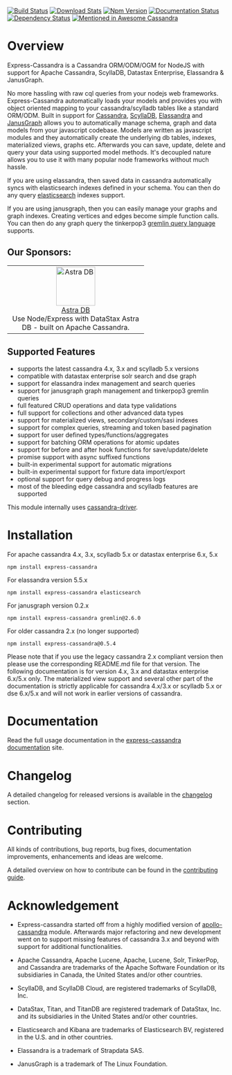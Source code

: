 [![Build Status](https://app.travis-ci.com/masumsoft/express-cassandra.svg?branch=master)](https://app.travis-ci.com/masumsoft/express-cassandra)
[![Download Stats](https://img.shields.io/npm/dm/express-cassandra.svg)](https://www.npmjs.com/package/express-cassandra)
[![Npm Version](https://badge.fury.io/js/express-cassandra.svg)](https://www.npmjs.com/package/express-cassandra)
[![Documentation Status](https://readthedocs.org/projects/express-cassandra/badge/?version=latest)](http://express-cassandra.readthedocs.io/en/latest/?badge=latest)
[![Dependency Status](https://img.shields.io/librariesio/github/masumsoft/express-cassandra)](https://github.com/masumsoft/express-cassandra/network/dependencies)
[![Mentioned in Awesome Cassandra](https://awesome.re/mentioned-badge.svg)](https://anant.github.io/awesome-cassandra/)

# Overview

Express-Cassandra is a Cassandra ORM/ODM/OGM for NodeJS with support for Apache Cassandra, ScyllaDB, Datastax Enterprise, Elassandra & JanusGraph.

No more hassling with raw cql queries from your nodejs web frameworks. Express-Cassandra automatically loads your models and provides you with object oriented mapping to your cassandra/scylladb tables like a standard ORM/ODM. Built in support for [Cassandra](https://cassandra.apache.org/), [ScyllaDB](https://www.scylladb.com/), [Elassandra](http://www.elassandra.io/) and [JanusGraph](http://janusgraph.org/) allows you to automatically manage schema, graph and data models from your javascript codebase. Models are written as javascript modules and they automatically create the underlying db tables, indexes, materialized views, graphs etc. Afterwards you can save, update, delete and query your data using supported model methods. It's decoupled nature allows you to use it with many popular node frameworks without much hassle.

If you are using elassandra, then saved data in cassandra automatically syncs with elasticsearch indexes defined in your schema. You can then do any query [elasticsearch](https://www.elastic.co/products/elasticsearch) indexes support.

If you are using janusgraph, then you can easily manage your graphs and graph indexes. Creating vertices and edges become simple function calls. You can then do any graph query the tinkerpop3 [gremlin query language](http://docs.janusgraph.org/latest/gremlin.html) supports.

## Our Sponsors: ##
<table>
    <tr>
        <td align="center" width="300" >
            <a href="https://astra.dev/3shh4EF">
                <img src="https://www.datastax.com/sites/default/files/2021-07/astra-negative-square.png" width="90" height="90" alt="Astra DB" />
                <br/>Astra DB
            </a>
            <br/>Use Node/Express with DataStax Astra DB - built on Apache Cassandra.
        </td>
    </tr>
</table>

## Supported Features

* supports the latest cassandra 4.x, 3.x and scylladb 5.x versions
* compatible with datastax enterprise solr search and dse graph
* support for elassandra index management and search queries
* support for janusgraph graph management and tinkerpop3 gremlin queries
* full featured CRUD operations and data type validations
* full support for collections and other advanced data types
* support for materialized views, secondary/custom/sasi indexes
* support for complex queries, streaming and token based pagination
* support for user defined types/functions/aggregates
* support for batching ORM operations for atomic updates
* support for before and after hook functions for save/update/delete
* promise support with async suffixed functions
* built-in experimental support for automatic migrations
* built-in experimental support for fixture data import/export
* optional support for query debug and progress logs
* most of the bleeding edge cassandra and scylladb features are supported

This module internally uses [cassandra-driver](https://github.com/datastax/nodejs-driver).

# Installation

For apache cassandra 4.x, 3.x, scylladb 5.x or datastax enterprise 6.x, 5.x

    npm install express-cassandra

For elassandra version 5.5.x

    npm install express-cassandra elasticsearch

For janusgraph version 0.2.x

    npm install express-cassandra gremlin@2.6.0

For older cassandra 2.x (no longer supported)

    npm install express-cassandra@0.5.4

Please note that if you use the legacy cassandra 2.x compliant version then please use the corresponding README.md file for that version. The following documentation is for version 4.x, 3.x and datastax enterprise 6.x/5.x only. The materialized view support and several other part of the documentation is strictly applicable for cassandra 4.x/3.x or scylladb 5.x or dse 6.x/5.x and will not work in earlier versions of cassandra.

# Documentation

Read the full usage documentation in the [express-cassandra documentation](http://express-cassandra.readthedocs.io) site.

# Changelog

A detailed changelog for released versions is available in the [changelog](./CHANGELOG.md) section.

# Contributing

All kinds of contributions, bug reports, bug fixes, documentation improvements, enhancements and ideas are welcome.

A detailed overview on how to contribute can be found in the [contributing guide](./CONTRIBUTING.md).

# Acknowledgement

* Express-cassandra started off from a highly modified version of [apollo-cassandra](https://github.com/3logic/apollo-cassandra) module. Afterwards major refactoring and new development went on to support missing features of cassandra 3.x and beyond with support for additional functionalities.

* Apache Cassandra, Apache Lucene, Apache, Lucene, Solr, TinkerPop, and Cassandra are trademarks of the Apache Software Foundation or its subsidiaries in Canada, the United States and/or other countries.

* ScyllaDB, and ScyllaDB Cloud, are registered trademarks of ScyllaDB, Inc.

* DataStax, Titan, and TitanDB are registered trademark of DataStax, Inc. and its subsidiaries in the United States and/or other countries.

* Elasticsearch and Kibana are trademarks of Elasticsearch BV, registered in the U.S. and in other countries.

* Elassandra is a trademark of Strapdata SAS.

* JanusGraph is a trademark of The Linux Foundation.
